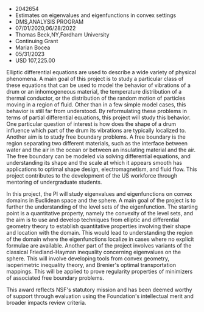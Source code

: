 
* 2042654
* Estimates on eigenvalues and eigenfunctions in convex settings
* DMS,ANALYSIS PROGRAM
* 07/01/2020,06/28/2022
* Thomas Beck,NY,Fordham University
* Continuing Grant
* Marian Bocea
* 05/31/2023
* USD 107,225.00

Elliptic differential equations are used to describe a wide variety of physical
phenomena. A main goal of this project is to study a particular class of these
equations that can be used to model the behavior of vibrations of a drum or an
inhomogeneous material, the temperature distribution of a thermal conductor, or
the distribution of the random motion of particles moving in a region of fluid.
Other than in a few simple model cases, this behavior is still far from
understood. By reformulating these problems in terms of partial differential
equations, this project will study this behavior. One particular question of
interest is how does the shape of a drum influence which part of the drum its
vibrations are typically localized to. Another aim is to study free boundary
problems. A free boundary is the region separating two different materials, such
as the interface between water and the air in the ocean or between an insulating
material and the air. The free boundary can be modeled via solving differential
equations, and understanding its shape and the scale at which it appears smooth
has applications to optimal shape design, electromagnetism, and fluid flow. This
project contributes to the development of the US workforce through mentoring of
undergraduate students.

In this project, the PI will study eigenvalues and eigenfunctions on convex
domains in Euclidean space and the sphere. A main goal of the project is to
further the understanding of the level sets of the eigenfunction. The starting
point is a quantitative property, namely the convexity of the level sets, and
the aim is to use and develop techniques from elliptic and differential geometry
theory to establish quantitative properties involving their shape and location
with the domain. This would lead to understanding the region of the domain where
the eigenfunctions localize in cases where no explicit formulae are available.
Another part of the project involves variants of the classical Friedland-Hayman
inequality concerning eigenvalues on the sphere. This will involve developing
tools from convex geometry, isoperimetric inequality theory, and Brenier's
optimal transportation mappings. This will be applied to prove regularity
properties of minimizers of associated free boundary problems.

This award reflects NSF's statutory mission and has been deemed worthy of
support through evaluation using the Foundation's intellectual merit and broader
impacts review criteria.
